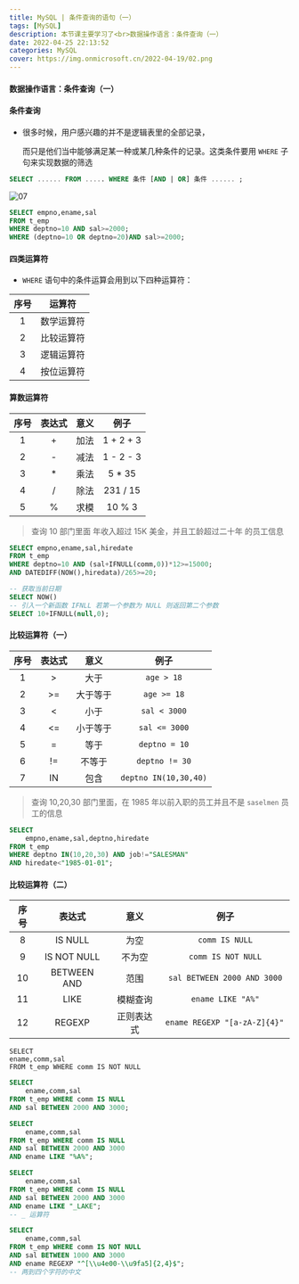 ```yaml
---
title: MySQL | 条件查询的语句（一）
tags: [MySQL]
description: 本节课主要学习了<br>数据操作语言：条件查询（一）
date: 2022-04-25 22:13:52
categories: MySQL 
cover: https://img.onmicrosoft.cn/2022-04-19/02.png
---
```


#### 数据操作语言：条件查询（一）

#### 条件查询

- 很多时候，用户感兴趣的并不是逻辑表里的全部记录，

  而只是他们当中能够满足某一种或某几种条件的记录。这类条件要用 `WHERE` 子句来实现数据的筛选

```SQL
SELECT ...... FROM ..... WHERE 条件 [AND | OR] 条件 ...... ; 
```

![07](https://img.onmicrosoft.cn/2022-04-25/07.png)

```SQL
SELECT empno,ename,sal
FROM t_emp
WHERE deptno=10 AND sal>=2000;
WHERE (deptno=10 OR deptno=20)AND sal>=2000;
```

#### 四类运算符

- `WHERE` 语句中的条件运算会用到以下四种运算符：

| 序号 |   运算符   |
| :--: | :--------: |
|  1   | 数学运算符 |
|  2   | 比较运算符 |
|  3   | 逻辑运算符 |
|  4   | 按位运算符 |

#### 算数运算符

| 序号 | 表达式 | 意义 |   例子    |
| :--: | :----: | :--: | :-------: |
|  1   |   +    | 加法 | 1 + 2 + 3 |
|  2   |   -    | 减法 | 1 - 2 - 3 |
|  3   |   *    | 乘法 |  5 * 35   |
|  4   |   /    | 除法 | 231 / 15  |
|  5   |   %    | 求模 |  10 % 3   |

> 查询 10 部门里面 年收入超过 15K 美金，并且工龄超过二十年 的员工信息

```SQL
SELECT empno,ename,sal,hiredate
FROM t_emp
WHERE deptno=10 AND (sal+IFNULL(comm,0))*12>=15000;
AND DATEDIFF(NOW(),hiredata)/265>=20;

-- 获取当前日期
SELECT NOW()
-- 引入一个新函数 IFNLL 若第一个参数为 NULL 则返回第二个参数
SELECT 10+IFNULL(null,0);
```

#### 比较运算符（一）

| 序号 | 表达式 |   意义   |         例子          |
| :--: | :----: | :------: | :-------------------: |
|  1   |   >    |   大于   |      `age > 18`       |
|  2   |   >=   | 大于等于 |      `age >= 18`      |
|  3   |   <    |   小于   |     `sal < 3000`      |
|  4   |   <=   | 小于等于 |     `sal <= 3000`     |
|  5   |   =    |   等于   |     `deptno = 10`     |
|  6   |   !=   |  不等于  |    `deptno != 30`     |
|  7   |   IN   |   包含   | `deptno IN(10,30,40)` |

> 查询 10,20,30 部门里面，在 1985 年以前入职的员工并且不是 `saselmen` 员工的信息

```SQL
SELECT 
	empno,ename,sal,deptno,hiredate
FROM t_emp
WHERE deptno IN(10,20,30) AND job!="SALESMAN"
AND hiredate<"1985-01-01";
```

#### 比较运算符（二）

| 序号 |   表达式    |    意义    |             例子              |
| :--: | :---------: | :--------: | :---------------------------: |
|  8   |   IS NULL   |    为空    |        `comm IS NULL`         |
|  9   | IS NOT NULL |   不为空   |      `comm IS NOT NULL`       |
|  10  | BETWEEN AND |    范围    |  `sal BETWEEN 2000 AND 3000`  |
|  11  |    LIKE     |  模糊查询  |       `ename LIKE "A%"`       |
|  12  |   REGEXP    | 正则表达式 | `ename REGEXP "[a-zA-Z]{4}" ` |

```sqlite
SELECT 
ename,comm,sal
FROM t_emp WHERE comm IS NOT NULL
```

```SQL
SELECT 
	ename,comm,sal
FROM t_emp WHERE comm IS NULL
AND sal BETWEEN 2000 AND 3000;
```

```SQL
SELECT 
	ename,comm,sal
FROM t_emp WHERE comm IS NULL
AND sal BETWEEN 2000 AND 3000
AND ename LIKE "%A%";

```

```SQL
SELECT 
	ename,comm,sal
FROM t_emp WHERE comm IS NULL
AND sal BETWEEN 2000 AND 3000
AND ename LIKE "_LAKE";
-- _ 运算符
```

```SQL
SELECT 
	ename,comm,sal
FROM t_emp WHERE comm IS NOT NULL
AND sal BETWEEN 1000 AND 3000
AND ename REGEXP "^[\\u4e00-\\u9fa5]{2,4}$";
-- 两到四个字符的中文
```

